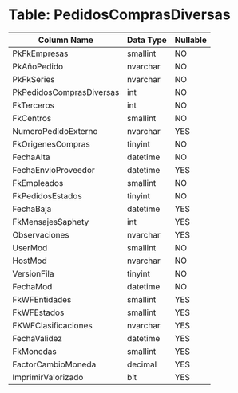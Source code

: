 # Table: PedidosComprasDiversas

| Column Name | Data Type | Nullable |
|-------------|-----------|----------|
| PkFkEmpresas | smallint | NO |
| PkAñoPedido | nvarchar | NO |
| PkFkSeries | nvarchar | NO |
| PkPedidosComprasDiversas | int | NO |
| FkTerceros | int | NO |
| FkCentros | smallint | NO |
| NumeroPedidoExterno | nvarchar | YES |
| FkOrigenesCompras | tinyint | NO |
| FechaAlta | datetime | NO |
| FechaEnvioProveedor | datetime | YES |
| FkEmpleados | smallint | NO |
| FkPedidosEstados | tinyint | NO |
| FechaBaja | datetime | YES |
| FkMensajesSaphety | int | YES |
| Observaciones | nvarchar | YES |
| UserMod | smallint | NO |
| HostMod | nvarchar | NO |
| VersionFila | tinyint | NO |
| FechaMod | datetime | NO |
| FkWFEntidades | smallint | YES |
| FkWFEstados | smallint | YES |
| FKWFClasificaciones | nvarchar | YES |
| FechaValidez | datetime | YES |
| FkMonedas | smallint | YES |
| FactorCambioMoneda | decimal | YES |
| ImprimirValorizado | bit | YES |
